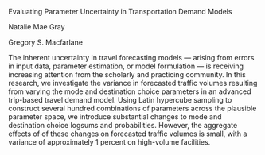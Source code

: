 Evaluating Parameter Uncertainty in Transportation Demand Models

Natalie Mae Gray

Gregory S. Macfarlane


The inherent uncertainty in travel forecasting models — arising from errors in input data, parameter   estimation, or model formulation — is receiving increasing attention from the scholarly and practicing community. In this research, we investigate the variance in forecasted traffic volumes resulting from varying the mode and destination choice parameters in an advanced trip-based travel demand model. Using Latin hypercube sampling to construct several hundred combinations of parameters across the plausible parameter space, we introduce substantial changes to mode and destination choice logsums and probabilities. However, the aggregate effects of of these changes on forecasted traffic volumes is small, with a variance of approximately 1 percent on high-volume facilities.